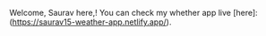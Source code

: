 Welcome, Saurav here,! You can check my whether app  live [here]: (https://saurav15-weather-app.netlify.app/).
